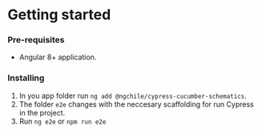 # Getting started

### Pre-requisites
* Angular 8+ application.

### Installing
1. In you app folder run `ng add @ngchile/cypress-cucumber-schematics`.
2. The folder `e2e` changes with the neccesary scaffolding for run Cypress in the project.
3. Run `ng e2e` or `npm run e2e`